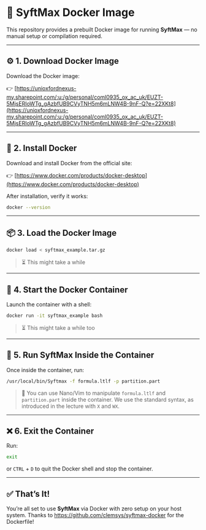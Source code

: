 # 🐳 SyftMax Docker Image

This repository provides a prebuilt Docker image for running **SyftMax** — no manual setup or compilation required.

---

## ⚙️ 1. Download Docker Image

Download the Docker image: 


👉 [https://unioxfordnexus-my.sharepoint.com/:u:/g/personal/coml0935_ox_ac_uk/EUZT-5MjsERIoWTg_gAzbfUB9CVyTNH5m6mLNW4B-9nF-Q?e=22XKt8](https://unioxfordnexus-my.sharepoint.com/:u:/g/personal/coml0935_ox_ac_uk/EUZT-5MjsERIoWTg_gAzbfUB9CVyTNH5m6mLNW4B-9nF-Q?e=22XKt8)

---

## 🐋 2. Install Docker

Download and install Docker from the official site:  

👉 [https://www.docker.com/products/docker-desktop](https://www.docker.com/products/docker-desktop)

After installation, verify it works:

```bash
docker --version
```

---

## 📦 3. Load the Docker Image

```bash
docker load < syftmax_example.tar.gz
```

> ⏳ This might take a while

---

## 🚀 4. Start the Docker Container

Launch the container with a shell:

```bash
docker run -it syftmax_example bash
```

> ⏳ This might take a while too

---

## 🧪 5. Run SyftMax Inside the Container

Once inside the container, run:

```bash
/usr/local/bin/Syftmax -f formula.ltlf -p partition.part
```

> 📁 You can use Nano/Vim to manipulate `formula.ltlf` and `partition.part` inside the container.
> We use the standard syntax, as introduced in the lecture with `X` and `WX`.

---

## ❌ 6. Exit the Container

Run:


```bash
exit
```

or `CTRL` + `D` to quit the Docker shell and stop the container.

---

## ✅ That’s It!

You’re all set to use **SyftMax** via Docker with zero setup on your host system.
Thanks to https://github.com/clemsys/syftmax-docker for the Dockerfile!
